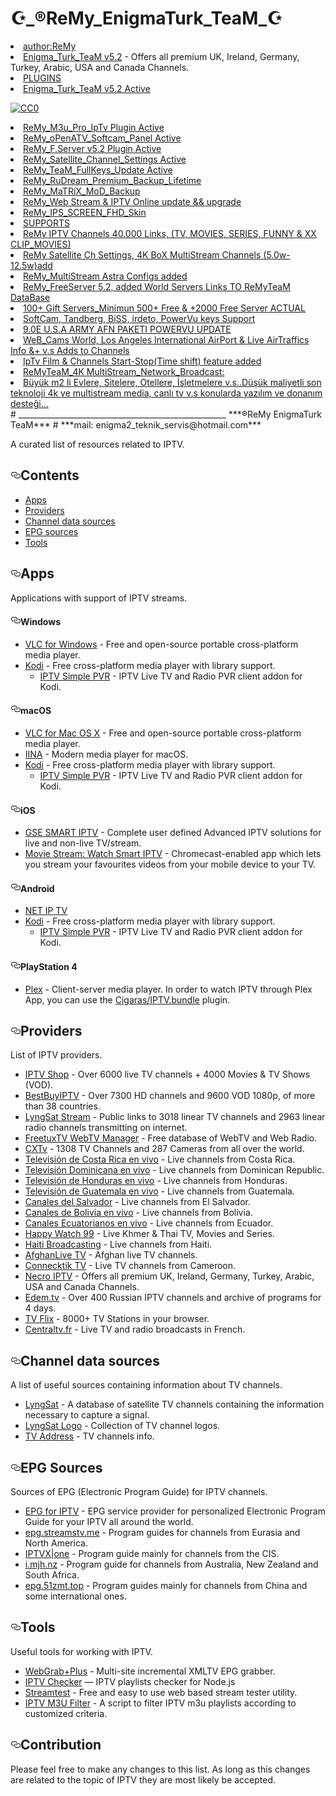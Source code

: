 # ☪️_®ReMy_EnigmaTurk_TeaM_☪️
<li><a href="#author">author:ReMy</a></li>
<li><a href="https://www.youtube.com/watch?v=cvkdGrSfMTc/" rel="nofollow">Enigma_Turk_TeaM v5.2</a> - Offers all premium UK, Ireland, Germany, Turkey, Arabic, USA and Canada Channels.</li>
<li><a href="#PLUGINS">PLUGINS</a></li>
<li><a href="#PLUGINS">Enigma_Turk_TeaM v5.2 Active</a></li>   
<p><a href="https://creativecommons.org/publicdomain/zero/1.0/" rel="nofollow"><img src="iptv-org_awesome-iptv%20%20A%20curated%20list%20of%20resources%20related%20to%20IPTV_dosyalar/68747470733a2f2f6c6963656e7365627574746f6e732e6e65742f702f7a.png" alt="CC0" data-canonical-src="https://hizliresim.com/R02yIj][img]https://i.hizliresim.com/R02yIj.jpg" style="max-width:100%;"></a></p>
<link rel="fluid-icon" href="https://github.com/fluidicon.png" title="GitHub">
<li><a href="#PLUGINS">ReMy_M3u_Pro_IpTv Plugin Active</a></li>
<li><a href="#PLUGINS">ReMy_oPenATV_Softcam_Panel Active</a></li>
<li><a href="#PLUGINS">ReMy_F.Server v5.2 Plugin Active</a></li>
<li><a href="#PLUGINS">ReMy_Satellite_Channel_Settings Active</a></li>
<li><a href="#PLUGINS">ReMy_TeaM_FullKeys_Update Active</a></li>
<li><a href="#PLUGINS">ReMy_RuDream_Premium_Backup_Lifetime</a></li>
<li><a href="#PLUGINS">ReMy_MaTRiX_MoD_Backup</a></li>
<li><a href="#PLUGINS">ReMy_Web Stream & IPTV Online update && upgrade</a></li>
<li><a href="#PLUGINS">ReMy_IPS_SCREEN_FHD_Skin</a></li>
<li><a href="#SUPPORTS">SUPPORTS</a></li>
<li><a href="#SUPPORTS">ReMy IPTV Channels 40.000 Links, (TV, MOVIES, SERIES, FUNNY & XX CLIP_MOVIES)</a></li>
<li><a href="#SUPPORTS">ReMy Satellite Ch Settings, 4K BoX MultiStream Channels (5.0w-12.5w)add</a></li>
<li><a href="#SUPPORTS">ReMy_MultiStream Astra Configs added</a></li>
<li><a href="#SUPPORTS">ReMy_FreeServer 5.2, added World Servers Links TO  ReMyTeaM DataBase</a></li>
<li><a href="#SUPPORTS">100+ Gift Servers_Minimun 500+ Free &  +2000 Free Server ACTUAL</a></li>
<li><a href="#SUPPORTS">SoftCam, Tandberg, BiSS, irdeto, PowerVu keys Support</a></li>
<li><a href="#SUPPORTS">9.0E U.S.A ARMY AFN PAKETI POWERVU UPDATE</a></li>
<li><a href="#SUPPORTS">WeB_Cams World, Los Angeles International AirPort & Live AirTraffics Info &+ v.s Adds to Channels</a></li>
<li><a href="#SUPPORTS">IpTv Film & Channels Start-Stop(Time shift) feature added</a></li>
<li><a href="#SUPPORTS">ReMyTeaM_4K MultiStream_Network_Broadcast:
<li><a href="#SUPPORTS">Büyük m2 li Evlere, Sitelere, Otellere, İşletmelere v.s..Düşük maliyetli son teknoloji 4k ve multistream media, canlı tv v.s konularda yazılım ve donanım desteği...</a></li>
# ____________________________________________________
              ***®ReMy EnigmaTurk TeaM***  
# ***mail: enigma2_teknik_servis@hotmail.com***

<p>A curated list of resources related to IPTV.</p>
<h2><a id="user-content-contents" class="anchor" aria-hidden="true" href="#contents"><svg class="octicon octicon-link" viewBox="0 0 16 16" version="1.1" width="16" height="16" aria-hidden="true"><path fill-rule="evenodd" d="M4 9h1v1H4c-1.5 0-3-1.69-3-3.5S2.55 3 4 3h4c1.45 0 3 1.69 3 3.5 0 1.41-.91 2.72-2 3.25V8.59c.58-.45 1-1.27 1-2.09C10 5.22 8.98 4 8 4H4c-.98 0-2 1.22-2 2.5S3 9 4 9zm9-3h-1v1h1c1 0 2 1.22 2 2.5S13.98 12 13 12H9c-.98 0-2-1.22-2-2.5 0-.83.42-1.64 1-2.09V6.25c-1.09.53-2 1.84-2 3.25C6 11.31 7.55 13 9 13h4c1.45 0 3-1.69 3-3.5S14.5 6 13 6z"></path></svg></a>Contents</h2>
<ul>
<li><a href="#apps">Apps</a></li>
<li><a href="#providers">Providers</a></li>
<li><a href="#channel-data-sources">Channel data sources</a></li>
<li><a href="#epg-sources">EPG sources</a></li>
<li><a href="#tools">Tools</a></li>
</ul>
<h2><a id="user-content-apps" class="anchor" aria-hidden="true" href="#apps"><svg class="octicon octicon-link" viewBox="0 0 16 16" version="1.1" width="16" height="16" aria-hidden="true"><path fill-rule="evenodd" d="M4 9h1v1H4c-1.5 0-3-1.69-3-3.5S2.55 3 4 3h4c1.45 0 3 1.69 3 3.5 0 1.41-.91 2.72-2 3.25V8.59c.58-.45 1-1.27 1-2.09C10 5.22 8.98 4 8 4H4c-.98 0-2 1.22-2 2.5S3 9 4 9zm9-3h-1v1h1c1 0 2 1.22 2 2.5S13.98 12 13 12H9c-.98 0-2-1.22-2-2.5 0-.83.42-1.64 1-2.09V6.25c-1.09.53-2 1.84-2 3.25C6 11.31 7.55 13 9 13h4c1.45 0 3-1.69 3-3.5S14.5 6 13 6z"></path></svg></a>Apps</h2>
<p>Applications with support of IPTV streams.</p>
<h4><a id="user-content-windows" class="anchor" aria-hidden="true" href="#windows"><svg class="octicon octicon-link" viewBox="0 0 16 16" version="1.1" width="16" height="16" aria-hidden="true"><path fill-rule="evenodd" d="M4 9h1v1H4c-1.5 0-3-1.69-3-3.5S2.55 3 4 3h4c1.45 0 3 1.69 3 3.5 0 1.41-.91 2.72-2 3.25V8.59c.58-.45 1-1.27 1-2.09C10 5.22 8.98 4 8 4H4c-.98 0-2 1.22-2 2.5S3 9 4 9zm9-3h-1v1h1c1 0 2 1.22 2 2.5S13.98 12 13 12H9c-.98 0-2-1.22-2-2.5 0-.83.42-1.64 1-2.09V6.25c-1.09.53-2 1.84-2 3.25C6 11.31 7.55 13 9 13h4c1.45 0 3-1.69 3-3.5S14.5 6 13 6z"></path></svg></a>Windows</h4>
<ul>
<li><a href="https://www.videolan.org/vlc/download-windows.html" rel="nofollow">VLC for Windows</a> - Free and open-source portable cross-platform media player.</li>
<li><a href="https://kodi.tv/" rel="nofollow">Kodi</a> - Free cross-platform media player with library support.
<ul>
<li><a href="https://kodi.tv/addon/pvr-client/pvr-iptv-simple-client" rel="nofollow">IPTV Simple PVR</a> - IPTV Live TV and Radio PVR client addon for Kodi.</li>
</ul>
</li>
</ul>
<h4><a id="user-content-macos" class="anchor" aria-hidden="true" href="#macos"><svg class="octicon octicon-link" viewBox="0 0 16 16" version="1.1" width="16" height="16" aria-hidden="true"><path fill-rule="evenodd" d="M4 9h1v1H4c-1.5 0-3-1.69-3-3.5S2.55 3 4 3h4c1.45 0 3 1.69 3 3.5 0 1.41-.91 2.72-2 3.25V8.59c.58-.45 1-1.27 1-2.09C10 5.22 8.98 4 8 4H4c-.98 0-2 1.22-2 2.5S3 9 4 9zm9-3h-1v1h1c1 0 2 1.22 2 2.5S13.98 12 13 12H9c-.98 0-2-1.22-2-2.5 0-.83.42-1.64 1-2.09V6.25c-1.09.53-2 1.84-2 3.25C6 11.31 7.55 13 9 13h4c1.45 0 3-1.69 3-3.5S14.5 6 13 6z"></path></svg></a>macOS</h4>
<ul>
<li><a href="https://www.videolan.org/vlc/download-macosx.html" rel="nofollow">VLC for Mac OS X</a> - Free and open-source portable cross-platform media player.</li>
<li><a href="https://iina.io/" rel="nofollow">IINA</a> - Modern media player for macOS.</li>
<li><a href="https://kodi.tv/" rel="nofollow">Kodi</a> - Free cross-platform media player with library support.
<ul>
<li><a href="https://kodi.tv/addon/pvr-client/pvr-iptv-simple-client" rel="nofollow">IPTV Simple PVR</a> - IPTV Live TV and Radio PVR client addon for Kodi.</li>
</ul>
</li>
</ul>
<h4><a id="user-content-ios" class="anchor" aria-hidden="true" href="#ios"><svg class="octicon octicon-link" viewBox="0 0 16 16" version="1.1" width="16" height="16" aria-hidden="true"><path fill-rule="evenodd" d="M4 9h1v1H4c-1.5 0-3-1.69-3-3.5S2.55 3 4 3h4c1.45 0 3 1.69 3 3.5 0 1.41-.91 2.72-2 3.25V8.59c.58-.45 1-1.27 1-2.09C10 5.22 8.98 4 8 4H4c-.98 0-2 1.22-2 2.5S3 9 4 9zm9-3h-1v1h1c1 0 2 1.22 2 2.5S13.98 12 13 12H9c-.98 0-2-1.22-2-2.5 0-.83.42-1.64 1-2.09V6.25c-1.09.53-2 1.84-2 3.25C6 11.31 7.55 13 9 13h4c1.45 0 3-1.69 3-3.5S14.5 6 13 6z"></path></svg></a>iOS</h4>
<ul>
<li><a href="https://apps.apple.com/us/app/gse-smart-iptv/id1028734023" rel="nofollow">GSE SMART IPTV</a> - Complete user defined Advanced IPTV solutions for live and non-live TV/stream.</li>
<li><a href="https://apps.apple.com/us/app/movie-stream-ip-tv-films/id1450912244" rel="nofollow">Movie Stream: Watch Smart IPTV</a> - Chromecast-enabled app which lets you stream your favourites videos from your mobile device to your TV.</li>
</ul>
<h4><a id="user-content-android" class="anchor" aria-hidden="true" href="#android"><svg class="octicon octicon-link" viewBox="0 0 16 16" version="1.1" width="16" height="16" aria-hidden="true"><path fill-rule="evenodd" d="M4 9h1v1H4c-1.5 0-3-1.69-3-3.5S2.55 3 4 3h4c1.45 0 3 1.69 3 3.5 0 1.41-.91 2.72-2 3.25V8.59c.58-.45 1-1.27 1-2.09C10 5.22 8.98 4 8 4H4c-.98 0-2 1.22-2 2.5S3 9 4 9zm9-3h-1v1h1c1 0 2 1.22 2 2.5S13.98 12 13 12H9c-.98 0-2-1.22-2-2.5 0-.83.42-1.64 1-2.09V6.25c-1.09.53-2 1.84-2 3.25C6 11.31 7.55 13 9 13h4c1.45 0 3-1.69 3-3.5S14.5 6 13 6z"></path></svg></a>Android</h4>
<ul>
<li><a href="https://play.google.com/store/apps/details?id=com.dnamedya.netiptv" rel="nofollow">NET IP TV</a></li>
<li><a href="https://play.google.com/store/apps/details?id=org.xbmc.kodi" rel="nofollow">Kodi</a> - Free cross-platform media player with library support.
<ul>
<li><a href="https://kodi.tv/addon/pvr-client/pvr-iptv-simple-client" rel="nofollow">IPTV Simple PVR</a> - IPTV Live TV and Radio PVR client addon for Kodi.</li>
</ul>
</li>
</ul>
<h4><a id="user-content-playstation-4" class="anchor" aria-hidden="true" href="#playstation-4"><svg class="octicon octicon-link" viewBox="0 0 16 16" version="1.1" width="16" height="16" aria-hidden="true"><path fill-rule="evenodd" d="M4 9h1v1H4c-1.5 0-3-1.69-3-3.5S2.55 3 4 3h4c1.45 0 3 1.69 3 3.5 0 1.41-.91 2.72-2 3.25V8.59c.58-.45 1-1.27 1-2.09C10 5.22 8.98 4 8 4H4c-.98 0-2 1.22-2 2.5S3 9 4 9zm9-3h-1v1h1c1 0 2 1.22 2 2.5S13.98 12 13 12H9c-.98 0-2-1.22-2-2.5 0-.83.42-1.64 1-2.09V6.25c-1.09.53-2 1.84-2 3.25C6 11.31 7.55 13 9 13h4c1.45 0 3-1.69 3-3.5S14.5 6 13 6z"></path></svg></a>PlayStation 4</h4>
<ul>
<li><a href="https://www.plex.tv/apps-devices/#modal-devices-playstation-4" rel="nofollow">Plex</a> - Client-server media player. In order to watch IPTV through Plex App, you can use the <a href="https://github.com/Cigaras/IPTV.bundle">Cigaras/IPTV.bundle</a> plugin.</li>
</ul>
<h2><a id="user-content-providers" class="anchor" aria-hidden="true" href="#providers"><svg class="octicon octicon-link" viewBox="0 0 16 16" version="1.1" width="16" height="16" aria-hidden="true"><path fill-rule="evenodd" d="M4 9h1v1H4c-1.5 0-3-1.69-3-3.5S2.55 3 4 3h4c1.45 0 3 1.69 3 3.5 0 1.41-.91 2.72-2 3.25V8.59c.58-.45 1-1.27 1-2.09C10 5.22 8.98 4 8 4H4c-.98 0-2 1.22-2 2.5S3 9 4 9zm9-3h-1v1h1c1 0 2 1.22 2 2.5S13.98 12 13 12H9c-.98 0-2-1.22-2-2.5 0-.83.42-1.64 1-2.09V6.25c-1.09.53-2 1.84-2 3.25C6 11.31 7.55 13 9 13h4c1.45 0 3-1.69 3-3.5S14.5 6 13 6z"></path></svg></a>Providers</h2>
<p>List of IPTV providers.</p>
<ul>
<li><a href="https://iptv.shop/" rel="nofollow">IPTV Shop</a> - Over 6000 live TV channels + 4000 Movies &amp; TV Shows (VOD).</li>
<li><a href="https://bestbuyiptv.com/" rel="nofollow">BestBuyIPTV</a> - Over 7300 HD channels and 9600 VOD 1080p, of more than 38 countries.</li>
<li><a href="http://www.lyngsat-stream.com/" rel="nofollow">LyngSat Stream</a> - Public links to 3018 linear TV channels and 2963 linear radio channels transmitting on internet.</li>
<li><a href="http://database.freetuxtv.net/site/index" rel="nofollow">FreetuxTV WebTV Manager</a> - Free database of WebTV and Web Radio.</li>
<li><a href="http://www.cxtvlive.com/" rel="nofollow">CXTv</a> - 1308 TV Channels and 287 Cameras from all over the world.</li>
<li><a href="http://www.costaricaenvivo.net/" rel="nofollow">Televisión de Costa Rica en vivo</a> - Live channels from Costa Rica.</li>
<li><a href="http://www.televisiondominicanaenvivo.com/" rel="nofollow">Televisión Dominicana en vivo</a> - Live channels from Dominican Republic.</li>
<li><a href="http://www.canalesdehondurasenvivo.com/" rel="nofollow">Televisión de Honduras en vivo</a> - Live channels from Honduras.</li>
<li><a href="https://www.guatemalaenvivo.net/" rel="nofollow">Televisión de Guatemala en vivo</a> - Live channels from Guatemala.</li>
<li><a href="http://www.canalesdelsalvadorenvivo.com/" rel="nofollow">Canales del Salvador</a> - Live channels from El Salvador.</li>
<li><a href="http://www.canalesbolivianosenvivo.com/" rel="nofollow">Canales de Bolivia en vivo</a> - Live channels from Bolivia.</li>
<li><a href="https://www.canalesecuatorianosenvivo.com/" rel="nofollow">Canales Ecuatorianos en vivo</a> - Live channels from Ecuador.</li>
<li><a href="https://happywatch99.com/" rel="nofollow">Happy Watch 99</a> - Live Khmer &amp; Thai TV, Movies and Series.</li>
<li><a href="https://hbiptv.com/" rel="nofollow">Haiti Broadcasting</a> - Live channels from Haiti.</li>
<li><a href="http://www.afghanlive.tv/" rel="nofollow">AfghanLive TV</a> - Afghan live TV channels.</li>
<li><a href="http://connectik.tv/" rel="nofollow">Connecktik TV</a> - Live TV channels from Cameroon.</li>
<li><a href="https://necroiptv.com/" rel="nofollow">Necro IPTV</a> - Offers all premium UK, Ireland, Germany, Turkey, Arabic, USA and Canada Channels.</li>
<li><a href="https://edem.tv/" rel="nofollow">Edem.tv</a> - Over 400 Russian IPTV channels and archive of programs for 4 days.</li>
<li><a href="https://tvflix.co/" rel="nofollow">TV Flix</a> - 8000+ TV Stations in your browser.</li>
<li><a href="http://www.centraltv.fr/" rel="nofollow">Centraltv.fr</a> - Live TV and radio broadcasts in French.</li>
</ul>
<h2><a id="user-content-channel-data-sources" class="anchor" aria-hidden="true" href="#channel-data-sources"><svg class="octicon octicon-link" viewBox="0 0 16 16" version="1.1" width="16" height="16" aria-hidden="true"><path fill-rule="evenodd" d="M4 9h1v1H4c-1.5 0-3-1.69-3-3.5S2.55 3 4 3h4c1.45 0 3 1.69 3 3.5 0 1.41-.91 2.72-2 3.25V8.59c.58-.45 1-1.27 1-2.09C10 5.22 8.98 4 8 4H4c-.98 0-2 1.22-2 2.5S3 9 4 9zm9-3h-1v1h1c1 0 2 1.22 2 2.5S13.98 12 13 12H9c-.98 0-2-1.22-2-2.5 0-.83.42-1.64 1-2.09V6.25c-1.09.53-2 1.84-2 3.25C6 11.31 7.55 13 9 13h4c1.45 0 3-1.69 3-3.5S14.5 6 13 6z"></path></svg></a>Channel data sources</h2>
<p>A list of useful sources containing information about TV channels.</p>
<ul>
<li><a href="https://www.lyngsat.com/" rel="nofollow">LyngSat</a> - A database of satellite TV channels containing the information necessary to capture a signal.</li>
<li><a href="https://www.lyngsat-logo.com/" rel="nofollow">LyngSat Logo</a> - Collection of TV channel logos.</li>
<li><a href="http://www.tv-address.com/" rel="nofollow">TV Address</a> - TV channels info.</li>
</ul>
<h2><a id="user-content-epg-sources" class="anchor" aria-hidden="true" href="#epg-sources"><svg class="octicon octicon-link" viewBox="0 0 16 16" version="1.1" width="16" height="16" aria-hidden="true"><path fill-rule="evenodd" d="M4 9h1v1H4c-1.5 0-3-1.69-3-3.5S2.55 3 4 3h4c1.45 0 3 1.69 3 3.5 0 1.41-.91 2.72-2 3.25V8.59c.58-.45 1-1.27 1-2.09C10 5.22 8.98 4 8 4H4c-.98 0-2 1.22-2 2.5S3 9 4 9zm9-3h-1v1h1c1 0 2 1.22 2 2.5S13.98 12 13 12H9c-.98 0-2-1.22-2-2.5 0-.83.42-1.64 1-2.09V6.25c-1.09.53-2 1.84-2 3.25C6 11.31 7.55 13 9 13h4c1.45 0 3-1.69 3-3.5S14.5 6 13 6z"></path></svg></a>EPG Sources</h2>
<p>Sources of EPG (Electronic Program Guide) for IPTV channels.</p>
<ul>
<li><a href="https://www.iptv-epg.com/" rel="nofollow">EPG for IPTV</a> - EPG service provider for personalized Electronic Program Guide for your IPTV all around the world.</li>
<li><a href="http://epg.streamstv.me/epg/" rel="nofollow">epg.streamstv.me</a> - Program guides for channels from Eurasia and North America.</li>
<li><a href="https://iptvx.one/viewtopic.php?f=12&amp;t=4&amp;sid=5d7f43099b396af229d5961ec746fc14" rel="nofollow">IPTVX|one</a> - Program guide mainly for channels from the CIS.</li>
<li><a href="http://i.mjh.nz/" rel="nofollow">i.mjh.nz</a> - Program guide for channels from Australia, New Zealand and South Africa.</li>
<li><a href="http://epg.51zmt.top:8000/" rel="nofollow">epg.51zmt.top</a> - Program guides mainly for channels from China and some international ones.</li>
</ul>
<h2><a id="user-content-tools" class="anchor" aria-hidden="true" href="#tools"><svg class="octicon octicon-link" viewBox="0 0 16 16" version="1.1" width="16" height="16" aria-hidden="true"><path fill-rule="evenodd" d="M4 9h1v1H4c-1.5 0-3-1.69-3-3.5S2.55 3 4 3h4c1.45 0 3 1.69 3 3.5 0 1.41-.91 2.72-2 3.25V8.59c.58-.45 1-1.27 1-2.09C10 5.22 8.98 4 8 4H4c-.98 0-2 1.22-2 2.5S3 9 4 9zm9-3h-1v1h1c1 0 2 1.22 2 2.5S13.98 12 13 12H9c-.98 0-2-1.22-2-2.5 0-.83.42-1.64 1-2.09V6.25c-1.09.53-2 1.84-2 3.25C6 11.31 7.55 13 9 13h4c1.45 0 3-1.69 3-3.5S14.5 6 13 6z"></path></svg></a>Tools</h2>
<p>Useful tools for working with IPTV.</p>
<ul>
<li><a href="http://www.webgrabplus.com/" rel="nofollow">WebGrab+Plus</a> - Multi-site incremental XMLTV EPG grabber.</li>
<li><a href="https://www.npmjs.com/package/iptv-checker" rel="nofollow">IPTV Checker</a> — IPTV playlists checker for Node.js</li>
<li><a href="https://streamtest.in/" rel="nofollow">Streamtest</a> - Free and easy to use web based stream tester utility.</li>
<li><a href="https://github.com/huxuan/iptv-m3u-filter">IPTV M3U Filter</a> - A script to filter IPTV m3u playlists according to customized criteria.</li>
</ul>
<h2><a id="user-content-contribution" class="anchor" aria-hidden="true" href="#contribution"><svg class="octicon octicon-link" viewBox="0 0 16 16" version="1.1" width="16" height="16" aria-hidden="true"><path fill-rule="evenodd" d="M4 9h1v1H4c-1.5 0-3-1.69-3-3.5S2.55 3 4 3h4c1.45 0 3 1.69 3 3.5 0 1.41-.91 2.72-2 3.25V8.59c.58-.45 1-1.27 1-2.09C10 5.22 8.98 4 8 4H4c-.98 0-2 1.22-2 2.5S3 9 4 9zm9-3h-1v1h1c1 0 2 1.22 2 2.5S13.98 12 13 12H9c-.98 0-2-1.22-2-2.5 0-.83.42-1.64 1-2.09V6.25c-1.09.53-2 1.84-2 3.25C6 11.31 7.55 13 9 13h4c1.45 0 3-1.69 3-3.5S14.5 6 13 6z"></path></svg></a>Contribution</h2>
<p>Please feel free to make any changes to this list. As long as this 
changes are related to the topic of IPTV they are most likely be 
accepted.</p>

